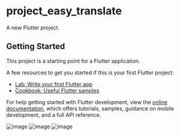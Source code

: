 # project_easy_translate

A new Flutter project.

## Getting Started

This project is a starting point for a Flutter application.

A few resources to get you started if this is your first Flutter project:

- [Lab: Write your first Flutter app](https://docs.flutter.dev/get-started/codelab)
- [Cookbook: Useful Flutter samples](https://docs.flutter.dev/cookbook)

For help getting started with Flutter development, view the
[online documentation](https://docs.flutter.dev/), which offers tutorials,
samples, guidance on mobile development, and a full API reference.


![image](https://github.com/user-attachments/assets/681466b6-7dee-4f1a-a1c8-4de3e3ae792a) ![image](https://github.com/user-attachments/assets/c38d518e-10ee-4006-9fb4-7e24c3b3dcf6) ![image](https://github.com/user-attachments/assets/9fea3d30-0d3a-4f07-9ad8-bc004bc94692)

